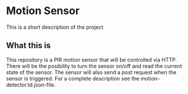 # Motion Sensor

This is a short description of the project

## What this is
This repository is a PIR motion sensor that will be controlled via HTTP. There will be the posibility to turn the sensor on/off and read the current state of the sensor. The sensor will also send a post request when the sensor is triggered. For a complete description see the motion-detector.td.json-file.

